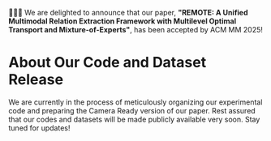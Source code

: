 🎉🎉🎉 We are delighted to announce that our paper, **"REMOTE: A Unified Multimodal Relation Extraction Framework with Multilevel Optimal Transport and Mixture-of-Experts"**, has been accepted by ACM MM 2025!

# About Our Code and Dataset Release

We are currently in the process of meticulously organizing our experimental code and preparing the Camera Ready version of our paper. Rest assured that our codes and datasets will be made publicly available very soon. Stay tuned for updates!
